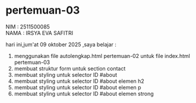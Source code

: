 # pertemuan-03

NIM : 2511500085<br>
NAMA : IRSYA EVA SAFITRI<br>

hari ini,jum'at 09 oktober 2025 ,saya belajar :
<ol>
<li>menggunakan file autolengkap.html pertemuan-02 untuk file index.html pertemuan-03</li>
<li>membuat struktur form untuk section contact</li>
<li>membuat styling untuk selector ID #about</li>
<li>membuat styling untuk selector ID #about elemen h2</li>
<li>membuat styling untuk selector ID #about elemen p</li>
<li>membuat styling untuk selector ID #about elemen strong</li>
</ol>